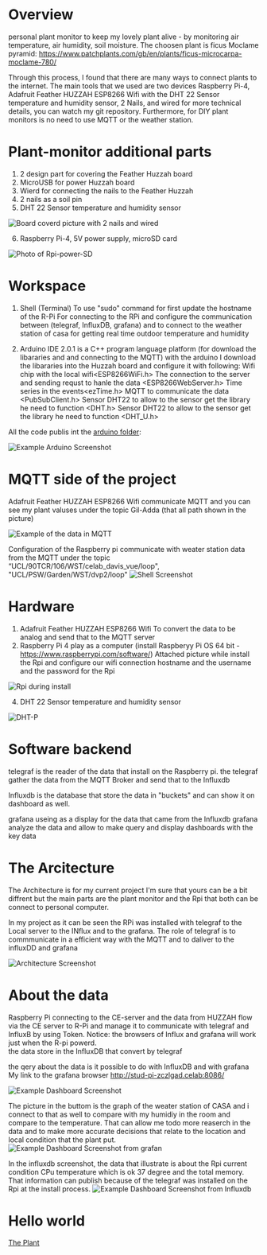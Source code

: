 # Overview
personal plant monitor to keep my lovely plant alive - by monitoring air temperature, air humidity, soil moisture. 
The choosen plant is ficus Moclame pyramid: 
https://www.patchplants.com/gb/en/plants/ficus-microcarpa-moclame-780/ 

Through this process, I found that there are many ways to connect plants to the internet. 
The main tools that we used are two devices Raspberry Pi-4, Adafruit Feather HUZZAH ESP8266 Wifi with the DHT 22 Sensor temperature and humidity sensor, 2 Nails, and wired for more technical details, you can watch my git repository. Furthermore, for DIY plant monitors is no need to use MQTT or the weather station. 

# Plant-monitor additional parts 
1. 2 design part for covering the Feather Huzzah board 
2. MicroUSB for power Huzzah board
3. Wierd for connecting the nails to the Feather Huzzah  
4. 2 nails as a soil pin
5. DHT 22 Sensor temperature and humidity sensor


![Board coverd picture with 2 nails and wired](IMG/B-C.jpeg)

6. Raspberry Pi-4, 5V power supply, microSD card



  ![Photo of Rpi-power-SD](IMG/Rpi-P-SD.jpeg)

# Workspace
1. Shell (Terminal)
To use "sudo" command for first update the hostname of the R-Pi
For connecting to the RPi and configure the communication between (telegraf, InfluxDB, grafana)
and to connect to the weather station of casa for getting real time outdoor temperature and humidity

2. Arduino IDE 2.0.1 is a C++ program language platform
(for download the libararies and and connecting to the MQTT) 
with the arduino I download the libararies into the Huzzah board and configure it with following: 
Wifi chip with the local wifi<ESP8266WiFi.h>
The connection to the server and sending requst to hanle the data <ESP8266WebServer.h>
Time series in the events<ezTime.h>
MQTT to communicate the data  <PubSubClient.h>
Sensor DHT22 to allow to the sensor get the library he need to function <DHT.h>
Sensor DHT22 to allow to the sensor get the library he need to function <DHT_U.h>

All the code publis int the [arduino folder](https://github.com/Gil-ADDA/Plant-monitor/tree/main/arduino):

![Example Arduino Screenshot](IMG/MQTTWIFI.png)

# MQTT side of the project 
Adafruit Feather HUZZAH ESP8266 Wifi communicate MQTT and you can see my plant valuses under the topic Gil-Adda (that all path shown in the picture) 
   
![Example of the data in MQTT](IMG/MQTT-DATA.jpeg)
 
 
 
Configuration of the Raspberry pi communicate with weater station data from the  MQTT under the topic “UCL/90TCR/106/WST/celab_davis_vue/loop",
"UCL/PSW/Garden/WST/dvp2/loop"
   ![Shell Screenshot](IMG/Rpi-c-MQ.jpeg)
 






# Hardware 
 1. Adafruit Feather HUZZAH ESP8266  Wifi 
 To convert the data to be analog and send that to the MQTT server  
 2. Raspberry Pi 4 play as a computer (install Raspberyy Pi OS 64 bit - https://www.raspberrypi.com/software/)
 Attached picture while install the Rpi and configure our wifi connection hostname and the username and the password for the Rpi
 
  ![Rpi during install](IMG/Rpi-SD.jpeg)



 4. DHT 22 Sensor temperature and humidity sensor 




   ![DHT-P](IMG/DHT22.jpeg)
 

 
 
 # Software backend 
 telegraf is the reader of the data that install on the Raspberry pi. 
 the telegraf gather the data from the MQTT Broker and send that to the Influxdb 
 
 Influxdb is the database that store the data in "buckets" and can show it on dashboard as well. 
  
 grafana useing as a display for the data that came from the Influxdb 
 grafana analyze the data and allow to make query and display dashboards with the key data 

 
 # The Arcitecture
 The Architecture is for my current project I'm sure that yours can be a bit diffrent but the main parts are the plant monitor and the Rpi that both can be connect to personal computer. 
 
In my project as it can be seen the RPi was installed with telegraf to the Local server to the INflux and to the grafana. 
The role of telegraf is to commmunicate in a efficient way with the MQTT and to daliver to the influxDD and grafana 


 
 
  ![Architecture Screenshot](IMG/Drawing1.png)
 
 
 
 
 # About the data 
 
 Raspberry Pi connecting to the CE-server and the data from HUZZAH flow via the CE server to R-Pi and manage it to communicate with telegraf and InfluxB by using Token. 
 Notice: the browsers of Influx and grafana will work just when the R-pi powerd.  
the data store in the InfluxDB that convert by telegraf
 
 the qery about the data is it possible to do with InfluxDB and with grafana 
 My link to the grafana browser http://stud-pi-zczlgad.celab:8086/
 
   ![Example Dashboard Screenshot](IMG/Airhumi.png)
 
 
 The picture in the buttom is the graph of the weater station of CASA and i connect to that as well to compare with my humidiy in the room and compare to  the temperature. 
 That can allow me todo more reaserch in the data and to make more accurate decisions that relate to the location and local condition that the plant put.
   ![Example Dashboard Screenshot from grafan](IMG/Airtemp.png)
   
   
In the influxdb screenshot, the data that illustrate is about the Rpi current condition CPu temperature which is ok 37 degree and the total memory. 
That information can publish because of the telegraf was installed on the Rpi at the install process. 
   ![Example Dashboard Screenshot from Influxdb](IMG/influxdb.png)
 
 


# Hello world 
[ The Plant ](IMG/68395.jpeg)
